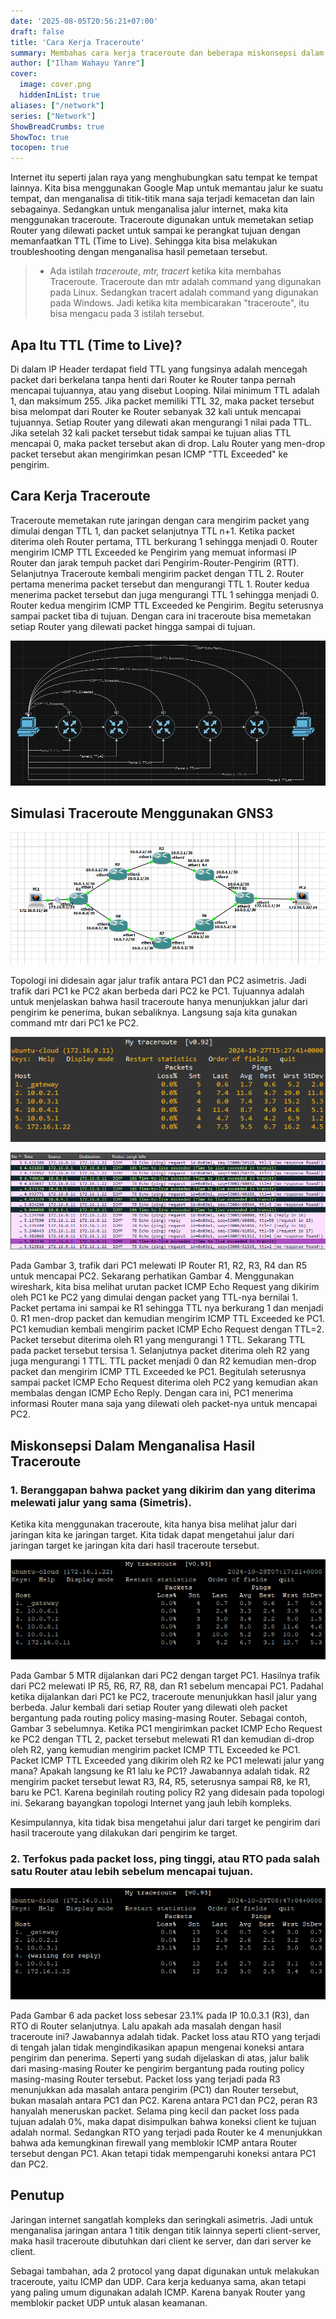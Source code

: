 ```yaml
---
date: '2025-08-05T20:56:21+07:00'
draft: false
title: 'Cara Kerja Traceroute'
summary: Membahas cara kerja traceroute dan beberapa miskonsepsi dalam menganalisa hasil traceroute
author: ["Ilham Wahayu Yanre"]
cover:
  image: cover.png
  hiddenInList: true
aliases: ["/network"]
series: ["Network"]
ShowBreadCrumbs: true
ShowToc: true
tocopen: true
---
```


Internet itu seperti jalan raya yang menghubungkan satu tempat ke tempat lainnya. Kita bisa menggunakan Google Map untuk memantau jalur ke suatu tempat, dan menganalisa di titik-titik mana saja terjadi kemacetan dan lain sebagainya. Sedangkan untuk menganalisa jalur internet, maka kita menggunakan traceroute. Traceroute digunakan untuk memetakan setiap Router yang dilewati packet untuk sampai ke perangkat tujuan dengan memanfaatkan TTL (Time to Live). Sehingga kita bisa melakukan troubleshooting dengan menganalisa hasil pemetaan tersebut.

>- Ada istilah _traceroute, mtr, tracert_ ketika kita membahas Traceroute. Traceroute dan mtr adalah command yang digunakan pada Linux. Sedangkan tracert adalah command yang digunakan pada Windows. Jadi ketika kita membicarakan "traceroute", itu bisa mengacu pada 3 istilah tersebut.

## Apa Itu TTL (Time to Live)?

Di dalam IP Header terdapat field TTL yang fungsinya adalah mencegah packet dari berkelana tanpa henti dari Router ke Router tanpa pernah mencapai tujuannya, atau yang disebut Looping. Nilai minimum TTL adalah 1, dan maksimum 255. Jika packet memiliki TTL 32, maka packet tersebut bisa melompat dari Router ke Router sebanyak 32 kali untuk mencapai tujuannya. Setiap Router yang dilewati akan mengurangi 1 nilai pada TTL. Jika setelah 32 kali packet tersebut tidak sampai ke tujuan alias TTL mencapai 0, maka packet tersebut akan di drop. Lalu Router yang men-drop packet tersebut akan mengirimkan pesan ICMP "TTL Exceeded" ke pengirim.

## Cara Kerja Traceroute

Traceroute memetakan rute jaringan dengan cara mengirim packet yang dimulai dengan TTL 1, dan packet selanjutnya TTL n+1. Ketika packet diterima oleh Router pertama, TTL berkurang 1 sehingga menjadi 0. Router mengirim ICMP TTL Exceeded ke Pengirim yang memuat informasi IP Router dan jarak tempuh packet dari Pengirim-Router-Pengirim (RTT). Selanjutnya Traceroute kembali mengirim packet dengan TTL 2. Router pertama menerima packet tersebut dan mengurangi TTL 1. Router kedua menerima packet tersebut dan juga mengurangi TTL 1 sehingga menjadi 0. Router kedua mengirim ICMP TTL Exceeded ke Pengirim. Begitu seterusnya sampai packet tiba di tujuan. Dengan cara ini traceroute bisa memetakan setiap Router yang dilewati packet hingga sampai di tujuan.

[![Gambar 1. Cara Traceroute Menggunakan TTL](http-cara-kerja.png "Gambar 1. Cara Traceroute Menggunakan TTL")](http-cara-kerja.png)

## Simulasi Traceroute Menggunakan GNS3

[![Gambar 2. Topologi](http-topologi.png "Gambar 2. Topologi")](http-topologi.png)

Topologi ini didesain agar jalur trafik antara PC1 dan PC2 asimetris. Jadi trafik dari PC1 ke PC2 akan berbeda dari PC2 ke PC1. Tujuannya adalah untuk menjelaskan bahwa hasil traceroute hanya menunjukkan jalur dari pengirim ke penerima, bukan sebaliknya. Langsung saja kita gunakan command mtr dari PC1 ke PC2.

[![Gambar 3. Hasil Traceroute (MTR) PC1 ke PC2](http-pc1-pc2.png "Gambar 3. Hasil Traceroute (MTR) PC1 ke PC2")](http-pc1-pc2.png)

[![Gambar 4. Wireshark Saat Traceroute (MTR) PC1 ke PC2](http-wireshark.png "Gambar 4. Wireshark Saat Traceroute (MTR) PC1 ke PC2")](http-wireshark.png)

Pada Gambar 3, trafik dari PC1 melewati IP Router R1, R2, R3, R4 dan R5 untuk mencapai PC2. Sekarang perhatikan Gambar 4. Menggunakan wireshark, kita bisa melihat urutan packet ICMP Echo Request yang dikirim oleh PC1 ke PC2 yang dimulai dengan packet yang TTL-nya bernilai 1. Packet pertama ini sampai ke R1 sehingga TTL nya berkurang 1 dan menjadi 0. R1 men-drop packet dan kemudian mengirim ICMP TTL Exceeded ke PC1. PC1 kemudian kembali mengirim packet ICMP Echo Request dengan TTL=2. Packet tersebut diterima oleh R1 yang mengurangi 1 TTL. Sekarang TTL pada packet tersebut tersisa 1. Selanjutnya packet diterima oleh R2 yang juga mengurangi 1 TTL. TTL packet menjadi 0 dan R2 kemudian men-drop packet dan mengirim ICMP TTL Exceeded ke PC1. Begitulah seterusnya sampai packet ICMP Echo Request diterima oleh PC2 yang kemudian akan membalas dengan ICMP Echo Reply. Dengan cara ini, PC1 menerima informasi Router mana saja yang dilewati oleh packet-nya untuk mencapai PC2.

## Miskonsepsi Dalam Menganalisa Hasil Traceroute

### 1. Beranggapan bahwa packet yang dikirim dan yang diterima melewati jalur yang sama (Simetris).

Ketika kita menggunakan traceroute, kita hanya bisa melihat jalur dari jaringan kita ke jaringan target. Kita tidak dapat mengetahui jalur dari jaringan target ke jaringan kita dari hasil traceroute tersebut.

[![Gambar 5. Hasil Traceroute (MTR) PC2 ke PC1](http-pc2-pc1.png "Gambar 5. Hasil Traceroute (MTR) PC2 ke PC1")](http-pc2-pc1.png)

Pada Gambar 5 MTR dijalankan dari PC2 dengan target PC1. Hasilnya trafik dari PC2 melewati IP R5, R6, R7, R8, dan R1 sebelum mencapai PC1. Padahal ketika dijalankan dari PC1 ke PC2,  traceroute menunjukkan hasil jalur yang berbeda. Jalur kembali dari setiap Router yang dilewati oleh packet bergantung pada routing policy masing-masing Router. Sebagai contoh, Gambar 3 sebelumnya. Ketika PC1 mengirimkan packet ICMP Echo Request ke PC2 dengan TTL 2, packet tersebut melewati R1 dan kemudian di-drop oleh R2, yang kemudian mengirim packet ICMP TTL Exceeded ke PC1. Packet ICMP TTL Exceeded yang dikirim oleh R2 ke PC1 melewati jalur yang mana? Apakah langsung ke R1 lalu ke PC1? Jawabannya adalah tidak. R2 mengirim packet tersebut lewat R3, R4, R5, seterusnya sampai R8, ke R1, baru ke PC1. Karena beginilah routing policy R2 yang didesain pada topologi ini. Sekarang bayangkan topologi Internet yang jauh lebih kompleks.

Kesimpulannya, kita tidak bisa mengetahui jalur dari target ke pengirim dari hasil traceroute yang dilakukan dari pengirim ke target.

### 2. Terfokus pada packet loss, ping tinggi, atau RTO pada salah satu Router atau lebih sebelum mencapai tujuan.

[![Gambar 6. Packet Loss dan RTO Sebelum Mencapai Tujuan](http-pl_rto.png "Gambar 6. Packet Loss dan RTO Sebelum Mencapai Tujuan")](http-pl_rto.png)

Pada Gambar 6 ada packet loss sebesar 23.1% pada IP 10.0.3.1 (R3), dan RTO di Router selanjutnya. Lalu apakah ada masalah dengan hasil traceroute ini? Jawabannya adalah tidak. Packet loss atau RTO yang terjadi di tengah jalan tidak mengindikasikan apapun mengenai koneksi antara pengirim dan penerima. Seperti yang sudah dijelaskan di atas, jalur balik dari masing-masing Router ke pengirim bergantung pada routing policy masing-masing Router tersebut. Packet loss yang terjadi pada R3 menunjukkan ada masalah antara pengirim (PC1) dan Router tersebut, bukan masalah antara PC1 dan PC2. Karena antara PC1 dan PC2, peran R3 hanyalah meneruskan packet. Selama ping kecil dan packet loss pada tujuan adalah 0%, maka dapat disimpulkan bahwa koneksi client ke tujuan adalah normal. Sedangkan RTO yang terjadi pada Router ke 4 menunjukkan bahwa ada kemungkinan firewall yang memblokir ICMP antara Router tersebut dengan PC1. Akan tetapi tidak mempengaruhi koneksi antara PC1 dan PC2.

## Penutup

Jaringan internet sangatlah kompleks dan seringkali asimetris. Jadi untuk menganalisa jaringan antara 1 titik dengan titik lainnya seperti client-server, maka hasil traceroute dibutuhkan dari client ke server, dan dari server ke client.

Sebagai tambahan, ada 2 protocol yang dapat digunakan untuk melakukan traceroute, yaitu ICMP dan UDP. Cara kerja keduanya sama, akan tetapi yang paling umum digunakan adalah ICMP. Karena banyak Router yang memblokir packet UDP untuk alasan keamanan.